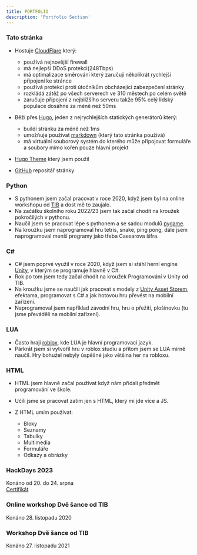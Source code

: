 ```yaml
---
title: PORTFOLIO
description: 'Portfolio Section'
---
```


### Tato stránka
- Hostuje <a href="https://dash.cloudflare.com/" target="_blank">CloudFlare</a> který:

    - používá nejnovější firewall
    - má nejlepší DDoS protekci(248Tbps)
    - má optimalizace směrování který zaručují několikrát rychlejší připojení ke stránce
    - používá protekci proti útočníkům obcházející zabezpečení stránky
    - rozkládá zátěž po všech serverech ve 310 městech po celém světě
    - zaručuje připojení z nejbližšího serveru takže 95% celý lidský populace dosáhne za méně než 50ms

- Běží přes <a href="https://gohugo.io" target="_blank">Hugo</a>, jeden z nejrychlejších statických generátorů který:
    - buildí stránku za méně než 1ms
    - umožňuje používat <a href="https://www.markdownguide.org/basic-syntax/" target="_blank">markdown</a> (který tato stránka používá)
    - má virtuální souborový systém do kterého může připojovat formuláře a soubory mimo kořen pouze hlavní projekt

- <a href="https://github.com/bjacquemet/personal-web" target="_blank">Hugo Theme</a> který jsem použil

- <a href="https://github.com/cybutr/adam-simek-personal-portfolio" target="_blank">GitHub</a> repositář stránky

### Python

- S pythonem jsem začal pracovat v roce 2020, když jsem byl na online workshopu od <a href="https://tib.cz" target="_blank">TIB</a> a dost mě to zaujalo.
- Na začátku školního roku 2022/23 jsem tak začal chodit na kroužek pokročilých v pythonu.
- Naučil jsem se pracovat lépe s pythonem a se sadou modulů <a href="https://www.pygame.org/wiki/about" target="_blank">pygame</a>.
- Na kroužku jsem naprogramoval hru tetris, snake, ping pong, dále jsem naprogramoval menší programy jako třeba Caesarova šifra.

### C#

- C# jsem poprvé využil v roce 2020, když jsem si stáhl herní engine <a href="https://unity.com" target="_blank">Unity</a>, v kterým se programuje hlavně v C#.
- Rok po tom jsem tedy začal chodit na kroužek Programování v Unity od TIB.
- Na kroužku jsme se naučili jak pracovat s modely z <a href="https://assetstore.unity.com" target="_blank">Unity Asset Storem</a>, efektama, programovat s C# a jak hotovou hru převést na mobilní zařízení.
- Naprogramoval jsem například závodní hru, hru o přežití, plošinovku (tu jsme převáděli na mobilní zařízení).

### LUA

- Často hraji <a href="https://www.roblox.com/home" target="_blank">roblox</a>, kde LUA je hlavní programovací jazyk.
- Párkrát jsem si vytvořil hru v roblox studiu a přitom jsem se LUA mírně naučil. Hry bohužel nebyly úspěšné jako většina her na robloxu.

### HTML

- HTML jsem hlavně začal používat když nám přidali předmět programování ve škole.
- Učili jsme se pracovat zatím jen s HTML, který mi jde více a JS.
- Z HTML umím používat:

    - Bloky
    - Seznamy
    - Tabulky
    - Multimedia
    - Formuláře
    - Odkazy a obrázky



### HackDays 2023
Konáno od 20. do 24. srpna  
<a href="/portfolio/certificate.pdf" target="_blank">Certifikát</a>

### Online workshop Dvě šance od TIB
Konáno 28. listopadu 2020

### Workshop Dvě šance od TIB
Konáno 27. listopadu 2021
